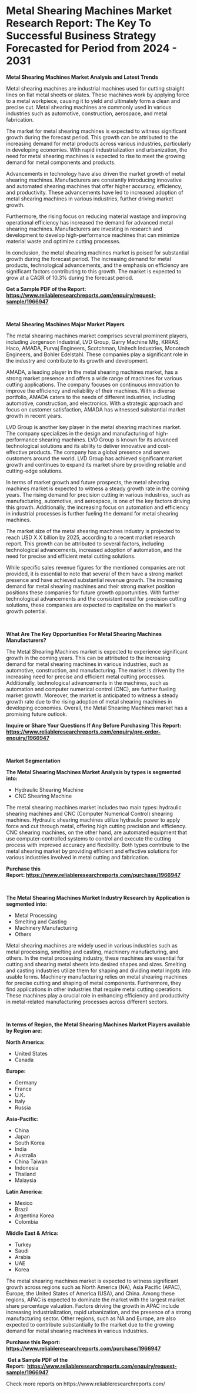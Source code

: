 <p><h1>Metal Shearing Machines Market Research Report: The Key To Successful Business Strategy Forecasted for Period from 2024 - 2031</h1></p><p><strong>Metal Shearing Machines Market Analysis and Latest Trends</strong></p>
<p><p>Metal shearing machines are industrial machines used for cutting straight lines on flat metal sheets or plates. These machines work by applying force to a metal workpiece, causing it to yield and ultimately form a clean and precise cut. Metal shearing machines are commonly used in various industries such as automotive, construction, aerospace, and metal fabrication.</p><p>The market for metal shearing machines is expected to witness significant growth during the forecast period. This growth can be attributed to the increasing demand for metal products across various industries, particularly in developing economies. With rapid industrialization and urbanization, the need for metal shearing machines is expected to rise to meet the growing demand for metal components and products.</p><p>Advancements in technology have also driven the market growth of metal shearing machines. Manufacturers are constantly introducing innovative and automated shearing machines that offer higher accuracy, efficiency, and productivity. These advancements have led to increased adoption of metal shearing machines in various industries, further driving market growth.</p><p>Furthermore, the rising focus on reducing material wastage and improving operational efficiency has increased the demand for advanced metal shearing machines. Manufacturers are investing in research and development to develop high-performance machines that can minimize material waste and optimize cutting processes.</p><p>In conclusion, the metal shearing machines market is poised for substantial growth during the forecast period. The increasing demand for metal products, technological advancements, and the emphasis on efficiency are significant factors contributing to this growth. The market is expected to grow at a CAGR of 10.3% during the forecast period.</p></p>
<p><strong>Get a Sample PDF of the Report:&nbsp; <a href="https://www.reliableresearchreports.com/enquiry/request-sample/1966947">https://www.reliableresearchreports.com/enquiry/request-sample/1966947</a></strong></p>
<p>&nbsp;</p>
<p><strong>Metal Shearing Machines Major Market Players</strong></p>
<p><p>The metal shearing machines market comprises several prominent players, including Jorgenson Industrial, LVD Group, Garry Machine Mfg, KRRAS, Haco, AMADA, Purvaj Engineers, Scotchman, Unitech Industries, Monotech Engineers, and Bohler Edelstahl. These companies play a significant role in the industry and contribute to its growth and development.</p><p>AMADA, a leading player in the metal shearing machines market, has a strong market presence and offers a wide range of machines for various cutting applications. The company focuses on continuous innovation to improve the efficiency and reliability of their machines. With a diverse portfolio, AMADA caters to the needs of different industries, including automotive, construction, and electronics. With a strategic approach and focus on customer satisfaction, AMADA has witnessed substantial market growth in recent years.</p><p>LVD Group is another key player in the metal shearing machines market. The company specializes in the design and manufacturing of high-performance shearing machines. LVD Group is known for its advanced technological solutions and its ability to deliver innovative and cost-effective products. The company has a global presence and serves customers around the world. LVD Group has achieved significant market growth and continues to expand its market share by providing reliable and cutting-edge solutions.</p><p>In terms of market growth and future prospects, the metal shearing machines market is expected to witness a steady growth rate in the coming years. The rising demand for precision cutting in various industries, such as manufacturing, automotive, and aerospace, is one of the key factors driving this growth. Additionally, the increasing focus on automation and efficiency in industrial processes is further fueling the demand for metal shearing machines.</p><p>The market size of the metal shearing machines industry is projected to reach USD X.X billion by 2025, according to a recent market research report. This growth can be attributed to several factors, including technological advancements, increased adoption of automation, and the need for precise and efficient metal cutting solutions.</p><p>While specific sales revenue figures for the mentioned companies are not provided, it is essential to note that several of them have a strong market presence and have achieved substantial revenue growth. The increasing demand for metal shearing machines and their strong market position positions these companies for future growth opportunities. With further technological advancements and the consistent need for precision cutting solutions, these companies are expected to capitalize on the market's growth potential.</p></p>
<p>&nbsp;</p>
<p><strong>What Are The Key Opportunities For Metal Shearing Machines Manufacturers?</strong></p>
<p><p>The Metal Shearing Machines market is expected to experience significant growth in the coming years. This can be attributed to the increasing demand for metal shearing machines in various industries, such as automotive, construction, and manufacturing. The market is driven by the increasing need for precise and efficient metal cutting processes. Additionally, technological advancements in the machines, such as automation and computer numerical control (CNC), are further fueling market growth. Moreover, the market is anticipated to witness a steady growth rate due to the rising adoption of metal shearing machines in developing economies. Overall, the Metal Shearing Machines market has a promising future outlook.</p></p>
<p><strong>Inquire or Share Your Questions If Any Before Purchasing This Report: <a href="https://www.reliableresearchreports.com/enquiry/pre-order-enquiry/1966947">https://www.reliableresearchreports.com/enquiry/pre-order-enquiry/1966947</a></strong></p>
<p>&nbsp;</p>
<p><strong>Market Segmentation</strong></p>
<p><strong>The Metal Shearing Machines Market Analysis by types is segmented into:</strong></p>
<p><ul><li>Hydraulic Shearing Machine</li><li>CNC Shearing Machine</li></ul></p>
<p><p>The metal shearing machines market includes two main types: hydraulic shearing machines and CNC (Computer Numerical Control) shearing machines. Hydraulic shearing machines utilize hydraulic power to apply force and cut through metal, offering high cutting precision and efficiency. CNC shearing machines, on the other hand, are automated equipment that use computer-controlled systems to control and execute the cutting process with improved accuracy and flexibility. Both types contribute to the metal shearing market by providing efficient and effective solutions for various industries involved in metal cutting and fabrication.</p></p>
<p><strong>Purchase this Report:&nbsp;<a href="https://www.reliableresearchreports.com/purchase/1966947">https://www.reliableresearchreports.com/purchase/1966947</a></strong></p>
<p>&nbsp;</p>
<p><strong>The Metal Shearing Machines Market Industry Research by Application is segmented into:</strong></p>
<p><ul><li>Metal Processing</li><li>Smelting and Casting</li><li>Machinery Manufacturing</li><li>Others</li></ul></p>
<p><p>Metal shearing machines are widely used in various industries such as metal processing, smelting and casting, machinery manufacturing, and others. In the metal processing industry, these machines are essential for cutting and shearing metal sheets into desired shapes and sizes. Smelting and casting industries utilize them for shaping and dividing metal ingots into usable forms. Machinery manufacturing relies on metal shearing machines for precise cutting and shaping of metal components. Furthermore, they find applications in other industries that require metal cutting operations. These machines play a crucial role in enhancing efficiency and productivity in metal-related manufacturing processes across different sectors.</p></p>
<p>&nbsp;</p>
<p><strong>In terms of Region, the Metal Shearing Machines Market Players available by Region are:</strong></p>
<p>
    <p> <strong> North America: </strong>
        <ul>
            <li>United States</li>
            <li>Canada</li>
        </ul>
        </p> 
    <p> <strong> Europe: </strong>
        <ul>
            <li>Germany</li>
            <li>France</li>
            <li>U.K.</li>
            <li>Italy</li>
            <li>Russia</li>
        </ul>
        </p> 
    <p> <strong> Asia-Pacific: </strong>
        <ul>
            <li>China</li>
            <li>Japan</li>
            <li>South Korea</li>
            <li>India</li>
            <li>Australia</li>
            <li>China Taiwan</li>
            <li>Indonesia</li>
            <li>Thailand</li>
            <li>Malaysia</li>
        </ul>
        </p> 
    <p> <strong> Latin America: </strong>
        <ul>
            <li>Mexico</li>
            <li>Brazil</li>
            <li>Argentina Korea</li>
            <li>Colombia</li>
        </ul>
        </p> 
    <p> <strong> Middle East & Africa: </strong>
        <ul>
            <li>Turkey</li>
            <li>Saudi</li>
            <li>Arabia</li>
            <li>UAE</li>
            <li>Korea</li>
        </ul>
    </p>
    </p>
<p><p>The metal shearing machines market is expected to witness significant growth across regions such as North America (NA), Asia Pacific (APAC), Europe, the United States of America (USA), and China. Among these regions, APAC is expected to dominate the market with the largest market share percentage valuation. Factors driving the growth in APAC include increasing industrialization, rapid urbanization, and the presence of a strong manufacturing sector. Other regions, such as NA and Europe, are also expected to contribute substantially to the market due to the growing demand for metal shearing machines in various industries.</p></p>
<p><strong>Purchase this Report: <a href="https://www.reliableresearchreports.com/purchase/1966947">https://www.reliableresearchreports.com/purchase/1966947</a></strong></p>
<p>&nbsp;<strong>Get a Sample PDF of the Report:&nbsp;&nbsp;<a href="https://www.reliableresearchreports.com/enquiry/request-sample/1966947">https://www.reliableresearchreports.com/enquiry/request-sample/1966947</a></strong></p>
<p><strong></strong></p>
<p>Check more reports on https://www.reliableresearchreports.com/</p>